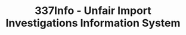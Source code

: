---
layout: default
bigquery: https://console.cloud.google.com/bigquery?p=patents-public-data&d=usitc_investigations&page=dataset&project=sheets-management-319211
citation: US International Trade Commission 337Info Unfair Import Investigations Information
  System
contributors: US International Trade Comission
cost: None
description: US International Trade Commission 337Info Unfair Import Investigations
  Information System contains data on investigations done under Section 337. Section
  337 declares the infringement of certain statutory intellectual property rights
  and other forms of unfair competition in import trade to be unlawful practices.
  Most Section 337 investigations involve allegations of patent or registered trademark
  infringement.
documentation: FAQ and tutorial available on the site
last_edit: 04/09/2022, 11:50:08
location: https://pubapps2.usitc.gov/337external/
maintained_by: US International Trade Comission
schema_fields:
- investigationNo
- dateCreated
- finalDetViolation
- teoIdIssueDate
- ouiiAttorney
- trademarkNumbers
- issueDateOtherNonFinal
- internalRemand
- publication_number
- complainant
- currentStatus
- finalDetNoViolation
- actualStartDateEvidHear
- htsNumbers
- startDateMarkmanHearing
- dateComplaintFiled
- teoIdDueDate
- patentNumbers
- invUnfairAct
- aljAssigned
- investigationTermDate
- currentActiveALJ
- id
- docketNo
- gcAttorney
- finalIdOnViolationIssue
- teoProceedingInvolved
- copyrightNumbers
- investigationType
- cafcAppeals
- targetDate
- scheduledStartDateEvidHear
- lastUpdated
- actualEndDateEvidHear
- teoReliefGranted
- endDateMarkmanHearing
- respondent
- title
- markmanHearing
- patentNumber
- ouiiParticipation
- scheduledEndDateEvidHear
- finalIdOnViolationDue
- dateOfPublicationFrNotice
shortname: unfair_import_investigations
tags:
- import
- legal
- trade
timeframe: 2008-2021 (prior to 2008 downloadable as a JSON file)
title: 337Info - Unfair Import Investigations Information System
uuid: 2721f5ec-e599-4890-9265-9706719fc71e
---